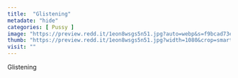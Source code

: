 ```yaml
---
title:  "Glistening"
metadate: "hide"
categories: [ Pussy ]
image: "https://preview.redd.it/1eon8wsgs5n51.jpg?auto=webp&s=f9bcad73e152f2c5e6dbff24da08153fd4230cb4"
thumb: "https://preview.redd.it/1eon8wsgs5n51.jpg?width=1080&crop=smart&auto=webp&s=73a01901df7ce0f79929f1ef4ec5b7135cc0c75d"
visit: ""
---
```

Glistening
